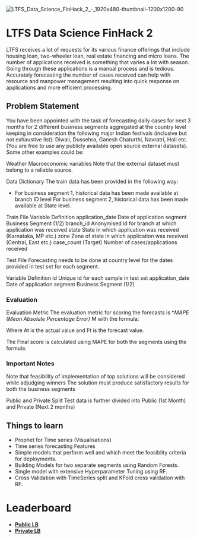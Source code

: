 ![LTFS_Data_Science_FinHack_2_-_1920x480-thumbnail-1200x1200-90](https://user-images.githubusercontent.com/25604111/72835886-8ebf4880-3cb1-11ea-8545-111b958d2e3a.jpg)


# LTFS Data Science FinHack 2

LTFS receives a lot of requests for its various finance offerings that include housing loan, two-wheeler loan, real estate financing and micro loans. The number of applications received is something that varies a lot with season. Going through these applications is a manual process and is tedious. Accurately forecasting the number of cases received can help with resource and manpower management resulting into quick response on applications and more efficient processing.

## Problem Statement
You have been appointed with the task of forecasting daily cases for next 3 months for 2 different business segments aggregated at the country level keeping in consideration the following major Indian festivals (inclusive but not exhaustive list): Diwali, Dussehra, Ganesh Chaturthi, Navratri, Holi etc. (You are free to use any publicly available open source external datasets). Some other examples could be:

Weather Macroeconomic variables Note that the external dataset must belong to a reliable source.

Data Dictionary The train data has been provided in the following way:

* For business segment 1, historical data has been made available at branch ID level For business segment 2, historical data has been made available at State level.

Train File Variable Definition application_date Date of application segment Business Segment (1/2) branch_id Anonymised id for branch at which application was received state State in which application was received (Karnataka, MP etc.) zone Zone of state in which application was received (Central, East etc.) case_count (Target) Number of cases/applications received

Test File Forecasting needs to be done at country level for the dates provided in test set for each segment.

Variable Definition id Unique id for each sample in test set application_date Date of application segment Business Segment (1/2)

### Evaluation
Evaluation Metric The evaluation metric for scoring the forecasts is **MAPE (Mean Absolute Percentage Error)* M with the formula:


Where At is the actual value and Ft is the forecast value.

The Final score is calculated using MAPE for both the segments using the formula:

### Important Notes

Note that feasibility of implementation of top solutions will be considered while adjudging winners The solution must produce satisfactory results for both the business segments

Public and Private Split Test data is further divided into Public (1st Month) and Private (Next 2 months)

## Things to learn
* Prophet for Time series (Visualisations)
* Time series forecasting Features
* Simple models that perform well and which meet the feasiblity criteria for deployments.
* Building Models for two separate segments using Random Forests.
* Single model with extensive Hyperparameter Tuning using RF.
* Cross Validation with TimeSeries split and KFold cross validation with RF.

# Leaderboard

* **[Public LB](https://datahack.analyticsvidhya.com/contest/ltfs-data-science-finhack-2-an-online-hackathon)**
* **[Private LB](https://datahack.analyticsvidhya.com/contest/ltfs-data-science-finhack-2-an-online-hackathon)**
